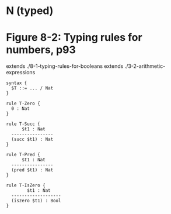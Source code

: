 # N (typed)
# Figure 8-2: Typing rules for numbers, p93

extends ./8-1-typing-rules-for-booleans
extends ./3-2-arithmetic-expressions

    syntax {
      $T ::= ... / Nat
    }

    rule T-Zero {
      0 : Nat
    }

    rule T-Succ {
          $t1 : Nat
      ----------------
      (succ $t1) : Nat
    }

    rule T-Pred {
          $t1 : Nat
      ----------------
      (pred $t1) : Nat
    }

    rule T-IsZero {
            $t1 : Nat
      -------------------
      (iszero $t1) : Bool
    }
